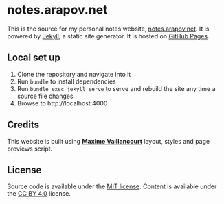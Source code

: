 # notes.arapov.net

This is the source for my personal notes website, [notes.arapov.net](https://notes.arapov.net/). It is powered by [Jekyll](http://jekyllrb.com), a static site generator. It is hosted on [GitHub Pages](https://pages.github.com/).

## Local set up

1. Clone the repository and navigate into it
1. Run `bundle` to install dependencies
1. Run `bundle exec jekyll serve` to serve and rebuild the site any time a source file changes
1. Browse to http://localhost:4000

## Credits
This website is built using **[Maxime Vaillancourt](https://github.com/maximevaillancourt/digital-garden-jekyll-template/)** layout, styles and page previews script.


## License

Source code is available under the [MIT license](LICENSE.md). Content is available under the [CC BY 4.0](https://creativecommons.org/licenses/by/4.0/) license.